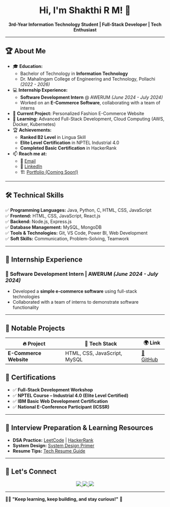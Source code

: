 <!-- Profile Header -->
<h1 align="center">Hi, I'm Shakthi R M! 👋</h1>
<p align="center">
  <b>3rd-Year Information Technology Student | Full-Stack Developer | Tech Enthusiast</b>
</p>

---

## 🏆 **About Me**
- 🎓 **Education:**  
  - Bachelor of Technology in **Information Technology**  
  - Dr. Mahalingam College of Engineering and Technology, Pollachi *(2022 - 2026)*  
- 💻 **Internship Experience:**  
  - **Software Development Intern** @ AWERUM *(June 2024 - July 2024)*  
  - Worked on an **E-Commerce Software**, collaborating with a team of interns  
- 🔭 **Current Project:** Personalized Fashion E-Commerce Website  
- 🌱 **Learning:** Advanced Full-Stack Development, Cloud Computing (AWS, Docker, Kubernetes)  
- 🏆 **Achievements:**  
  - **Ranked B2 Level** in Lingua Skill  
  - **Elite Level Certification** in NPTEL Industrial 4.0  
  - **Completed Basic Certification** in HackerRank  
- 📫 **Reach me at:**  
  - 📩 [Email](mailto:shakthirameshkumar5@gmail.com)  
  - 🔗 [LinkedIn](https://www.linkedin.com/in/shakthi-ramesh-kumar-37a802257)  
  - 🏗 [Portfolio (Coming Soon!)](#)  

---

## 🛠 **Technical Skills**
✅ **Programming Languages:** Java, Python, C, HTML, CSS, JavaScript  
✅ **Frontend:** HTML, CSS, JavaScript, React.js  
✅ **Backend:** Node.js, Express.js  
✅ **Database Management:** MySQL, MongoDB  
✅ **Tools & Technologies:** Git, VS Code, Power BI, Web Development  
✅ **Soft Skills:** Communication, Problem-Solving, Teamwork  

---

## 💼 **Internship Experience**
### 🔹 **Software Development Intern | AWERUM** *(June 2024 - July 2024)*
- Developed a **simple e-commerce software** using full-stack technologies  
- Collaborated with a team of interns to demonstrate software functionality  

---

## 📂 **Notable Projects**
| 🔥 Project | 🚀 Tech Stack | 🌍 Link |
|------------|-------------|---------|
| **E-Commerce Website** | HTML, CSS, JavaScript, MySQL | [🔗 GitHub](#) |

## 🏅 **Certifications**
- ✅ **Full-Stack Development Workshop**  
- ✅ **NPTEL Course – Industrial 4.0 (Elite Level Certified)**  
- ✅ **IBM Basic Web Development Certification**  
- ✅ **National E-Conference Participant (ICSSR)**  

---

## 🎯 **Interview Preparation & Learning Resources**
- **DSA Practice:** [LeetCode](https://leetcode.com/your-profile) | [HackerRank](https://www.hackerrank.com/your-profile)  
- **System Design:** [System Design Primer](https://github.com/donnemartin/system-design-primer)  
- **Resume Tips:** [Tech Resume Guide](https://www.freecodecamp.org/news/how-to-write-a-great-tech-resume/)  

---

## 🔗 **Let's Connect**
<p align="center">
  <a href="https://linkedin.com/in/shakthi-ramesh-kumar-37a802257">
    <img src="https://img.shields.io/badge/-LinkedIn-0077B5?style=for-the-badge&logo=linkedin&logoColor=white" />
  </a>
  <a href="mailto:shakthirameshkumar5@gmail.com">
    <img src="https://img.shields.io/badge/-Email-D14836?style=for-the-badge&logo=gmail&logoColor=white" />
  </a>
  <a href="https://github.com/shakthi12-rm">
    <img src="https://img.shields.io/badge/-GitHub-181717?style=for-the-badge&logo=github&logoColor=white" />
  </a>
</p>

---

👨‍💻 **"Keep learning, keep building, and stay curious!"** 🚀
